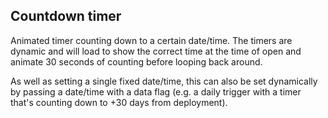 ## Countdown timer

Animated timer counting down to a certain date/time. The timers are dynamic and will load to show the correct time at the time of open and animate 30 seconds of counting before looping back around. 

As well as setting a single fixed date/time, this can also be set dynamically by passing a date/time with a data flag (e.g. a daily trigger with a timer that's counting down to +30 days from deployment).
